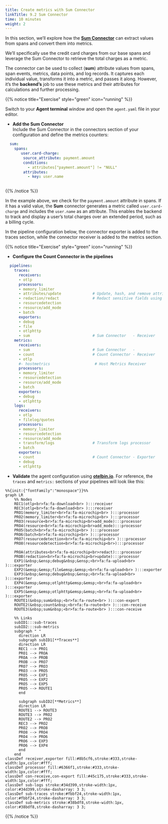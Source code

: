 ```yaml
---
title: Create metrics with Sum Connector
linkTitle: 9.2 Sum Connector
time: 10 minutes
weight: 2
---
```


In this section, we’ll explore how the [**Sum Connector**](https://github.com/open-telemetry/opentelemetry-collector-contrib/tree/main/connector/sumconnector) can extract values from spans and convert them into metrics.  

We’ll specifically use the credit card charges from our base spans and leverage the Sum Connector to retrieve the total charges as a metric.

The connector can be used to collect (**sum**) attribute values from spans, span events, metrics, data points, and log records. It captures each individual value, transforms it into a metric, and passes it along. However, it’s the **backend’s** job to use these metrics and their attributes for calculations and further processing.

{{% notice title="Exercise" style="green" icon="running" %}}

Switch to your **Agent terminal** window and open the `agent.yaml` file in your editor.

- **Add the Sum Connector**  
Include the Sum Connector in the connectors section of your configuration and define the metrics counters:

```yaml
  sum:
    spans:
       user.card-charge:
        source_attribute: payment.amount
        conditions:
          - attributes["payment.amount"] != "NULL"
        attributes:
          - key: user.name
    
```

{{% /notice %}}

In the example above, we check for the `payment.amount` attribute in spans. If it has a valid value, the **Sum** connector generates a metric called `user.card-charge` and includes the `user.name` as an attribute. This enables the backend to track and display a user’s total charges over an extended period, such as a billing cycle.

In the pipeline configuration below, the connector exporter is added to the traces section, while the connector receiver is added to the metrics section.

{{% notice title="Exercise" style="green" icon="running" %}}

- **Configure the Count Connector in the pipelines**

```yaml
  pipelines:
    traces:
      receivers:
      - otlp
      processors:
      - memory_limiter
      - attributes/update              # Update, hash, and remove attributes
      - redaction/redact               # Redact sensitive fields using regex
      - resourcedetection
      - resource/add_mode
      - batch
      exporters:
      - debug
      - file
      - otlphttp
      - sum                            # Sum Connector   - Receiver
    metrics:
      receivers:
      - sum                            # Sum Connector   - 
      - count                          # Count Connector - Receiver
      - otlp
      #- hostmetrics                    # Host Metrics Receiver
      processors:
      - memory_limiter
      - resourcedetection
      - resource/add_mode
      - batch
      exporters:
      - debug
      - otlphttp
    logs:
      receivers:
      - otlp
      - filelog/quotes
      processors:
      - memory_limiter
      - resourcedetection
      - resource/add_mode
      - transform/logs                 # Transform logs processor
      - batch
      exporters:
      - count                          # Count Connector - Exporter
      - debug
      - otlphttp
```

- **Validate** the agent configuration using **[otelbin.io](https://www.otelbin.io/)**. For reference, the `traces` and `metrics:` sections of your pipelines will look like this:

```mermaid
%%{init:{"fontFamily":"monospace"}}%%
graph LR
    %% Nodes
    REC1(otlp<br>fa:fa-download<br> ):::receiver
    REC3(otlp<br>fa:fa-download<br> ):::receiver
    PRO1(memory_limiter<br>fa:fa-microchip<br> ):::processor
    PRO2(memory_limiter<br>fa:fa-microchip<br> ):::processor
    PRO3(resource<br>fa:fa-microchip<br>add_mode):::processor
    PRO4(resource<br>fa:fa-microchip<br>add_mode):::processor
    PRO5(batch<br>fa:fa-microchip<br> ):::processor
    PRO6(batch<br>fa:fa-microchip<br> ):::processor
    PRO7(resourcedetection<br>fa:fa-microchip<br> ):::processor
    PRO8(resourcedetection<br>fa:fa-microchip<br>):::processor

    PROA(attributes<br>fa:fa-microchip<br>redact):::processor
    PROB(redaction<br>fa:fa-microchip<br>update):::processor
    EXP1(&nbsp;&ensp;debug&nbsp;&ensp;<br>fa:fa-upload<br> ):::exporter
    EXP2(&emsp;&emsp;file&emsp;&emsp;<br>fa:fa-upload<br> ):::exporter
    EXP3(&nbsp;&ensp;debug&nbsp;&ensp;<br>fa:fa-upload<br> ):::exporter
    EXP4(&emsp;&emsp;otlphttp&emsp;&emsp;<br>fa:fa-upload<br> ):::exporter
    EXP5(&emsp;&emsp;otlphttp&emsp;&emsp;<br>fa:fa-upload<br> ):::exporter
    ROUTE1(&nbsp;sum&nbsp;<br>fa:fa-route<br> ):::con-export
    ROUTE2(&nbsp;count&nbsp;<br>fa:fa-route<br> ):::con-receive
    ROUTE3(&nbsp;sum&nbsp;<br>fa:fa-route<br> ):::con-receive

    %% Links
    subID1:::sub-traces
    subID2:::sub-metrics
    subgraph " " 
      direction LR
      subgraph subID1[**Traces**]
      direction LR
      REC1 --> PRO1
      PRO1 --> PROA
      PROA --> PROB
      PROB --> PRO7
      PRO7 --> PRO3
      PRO3 --> PRO5 
      PRO5 --> EXP1
      PRO5 --> EXP2
      PRO5 --> EXP5
      PRO5 --> ROUTE1
      end
      
      subgraph subID2[**Metrics**]
      direction LR
      ROUTE1 --> ROUTE3
      ROUTE3 --> PRO2       
      ROUTE2 --> PRO2
      REC3 --> PRO2
      PRO2 --> PRO8
      PRO8 --> PRO4
      PRO4 --> PRO6
      PRO6 --> EXP3
      PRO6 --> EXP4
      end
    end
classDef receiver,exporter fill:#8b5cf6,stroke:#333,stroke-width:1px,color:#fff;
classDef processor fill:#6366f1,stroke:#333,stroke-width:1px,color:#fff;
classDef con-receive,con-export fill:#45c175,stroke:#333,stroke-width:1px,color:#fff;
classDef sub-logs stroke:#34d399,stroke-width:1px, color:#34d399,stroke-dasharray: 3 3;
classDef sub-traces stroke:#fbbf24,stroke-width:1px, color:#fbbf24,stroke-dasharray: 3 3;
classDef sub-metrics stroke:#38bdf8,stroke-width:1px, color:#38bdf8,stroke-dasharray: 3 3;
```

{{% /notice %}}
